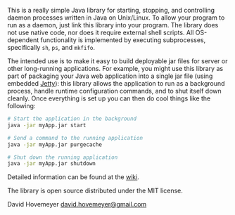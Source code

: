 This is a really simple Java library for starting, stopping, and controlling
daemon processes written in Java on Unix/Linux.  To allow your program
to run as a daemon, just link this library into your program.
The library does not use native code, nor does it require external
shell scripts.  All OS-dependent functionality is implemented by executing
subprocesses, specifically `sh`, `ps`, and `mkfifo`.

The intended use is to make it easy to build deployable jar files
for server or other long-running applications.  For example, you might
use this library as part of packaging your Java web application into a single
jar file (using embedded [Jetty](http://jetty.eclipse.org/)): this library
allows the application to run as a background process, handle runtime
configuration commands, and to shut itself down cleanly.  Once everything
is set up you can then do cool things like the following:

```bash
# Start the application in the background
java -jar myApp.jar start

# Send a command to the running application
java -jar myApp.jar purgecache

# Shut down the running application
java -jar myApp.jar shutdown
```

Detailed information can be found at the [wiki](https://github.com/daveho/Daemon/wiki).

The library is open source distributed under the MIT license.

David Hovemeyer <david.hovemeyer@gmail.com>
